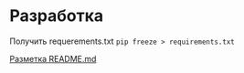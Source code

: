 # Разработка

Получить requerements.txt ``` pip freeze > requirements.txt ```

[Разметка README.md](http://coddism.com/zametki/razmetka_readmemd_v_github)
